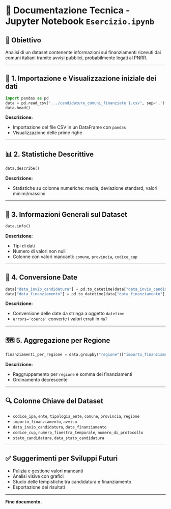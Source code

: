 
# 📘 Documentazione Tecnica - Jupyter Notebook `Esercizio.ipynb`

## 🎯 Obiettivo
Analisi di un dataset contenente informazioni sui finanziamenti ricevuti dai comuni italiani tramite avvisi pubblici, probabilmente legati al PNRR.

---

## 🧩 1. Importazione e Visualizzazione iniziale dei dati

```python
import pandas as pd
data = pd.read_csv(".../candidature_comuni_finanziate 1.csv", sep=',')
data.head()
```

**Descrizione:**  
- Importazione del file CSV in un DataFrame con `pandas`
- Visualizzazione delle prime righe

---

## 📊 2. Statistiche Descrittive

```python
data.describe()
```

**Descrizione:**  
- Statistiche su colonne numeriche: media, deviazione standard, valori minimi/massimi

---

## 🧱 3. Informazioni Generali sul Dataset

```python
data.info()
```

**Descrizione:**  
- Tipi di dati
- Numero di valori non nulli
- Colonne con valori mancanti: `comune`, `provincia`, `codice_cup`

---

## 📅 4. Conversione Date

```python
data["data_invio_candidatura"] = pd.to_datetime(data["data_invio_candidatura"], errors='coerce')
data["data_finanziamento"] = pd.to_datetime(data["data_finanziamento"], errors='coerce')
```

**Descrizione:**  
- Conversione delle date da stringa a oggetto `datetime`
- `errors='coerce'` converte i valori errati in `NaT`

---

## 🗺️ 5. Aggregazione per Regione

```python
finanziamenti_per_regione = data.groupby("regione")["importo_finanziamento"].sum().sort_values(ascending=False)
```

**Descrizione:**  
- Raggruppamento per `regione` e somma dei finanziamenti
- Ordinamento decrescente

---

## 🔍 Colonne Chiave del Dataset

- `codice_ipa`, `ente`, `tipologia_ente`, `comune`, `provincia`, `regione`
- `importo_finanziamento`, `avviso`
- `data_invio_candidatura`, `data_finanziamento`
- `codice_cup`, `numero_finestra_temporale`, `numero_di_protocollo`
- `stato_candidatura`, `data_stato_candidatura`

---

## ✅ Suggerimenti per Sviluppi Futuri

- Pulizia e gestione valori mancanti
- Analisi visive con grafici
- Studio delle tempistiche tra candidatura e finanziamento
- Esportazione dei risultati

---

**Fine documento.**
